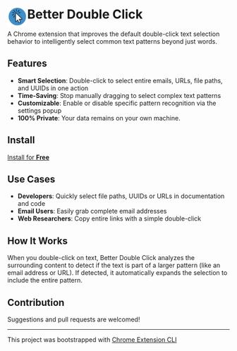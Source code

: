 # <img src="better-double-click/public/icons/logo_original.png" width="45" align="left"> Better Double Click

A Chrome extension that improves the default double-click text selection behavior to intelligently select common text patterns beyond just words.

## Features

-   **Smart Selection**: Double-click to select entire emails, URLs, file paths, and UUIDs in one action
-   **Time-Saving**: Stop manually dragging to select complex text patterns
-   **Customizable**: Enable or disable specific pattern recognition via the settings popup
-   **100% Private**: Your data remains on your own machine.

## Install

[Install for **Free**]() <!-- TODO: Add chrome extension link inside parenthesis -->

## Use Cases

-   **Developers**: Quickly select file paths, UUIDs or URLs in documentation and code
-   **Email Users**: Easily grab complete email addresses
-   **Web Researchers**: Copy entire links with a simple double-click

## How It Works

When you double-click on text, Better Double Click analyzes the surrounding content to detect if the text is part of a larger pattern (like an email address or URL). If detected, it automatically expands the selection to include the entire pattern.

## Contribution

Suggestions and pull requests are welcomed!

---

This project was bootstrapped with [Chrome Extension CLI](https://github.com/dutiyesh/chrome-extension-cli)
